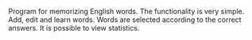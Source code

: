 Program for memorizing English words. 
The functionality is very simple.
Add, edit and learn words. 
Words are selected according to the correct answers.
It is possible to view statistics.
